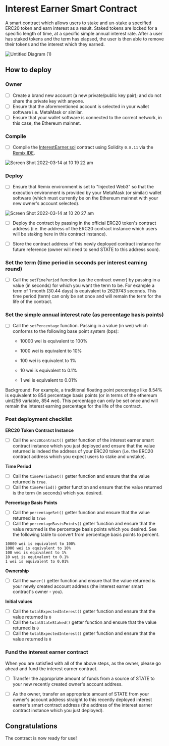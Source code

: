 # Interest Earner Smart Contract

A smart contract which allows users to stake and un-stake a specified ERC20 token and earn interest as a result. Staked tokens are locked for a specific length of time, at a specific simple annual interest rate. After a user has staked tokens and the term has elapsed, the user is then able to remove their tokens and the interest which they earned.

![Untitled Diagram (1)](https://user-images.githubusercontent.com/9831342/151649198-5de7bfe2-095a-4d14-9fd4-dd53d78e94a3.jpg)

## How to deploy

### Owner

- [ ] Create a brand new account (a new private/public key pair); and do not share the private key with anyone. 
- [ ] Ensure that the aforementioned account is selected in your wallet software i.e. MetaMask or similar.
- [ ] Ensure that your wallet software is connected to the correct network, in this case, the Ethereum mainnet.

### Compile

- [ ] Compile the [InterestEarner.sol](https://github.com/second-state/interest-earner-smart-contract/blob/main/InterestEarner.sol) contract using Solidity `0.8.11` via the [Remix IDE](https://remix.ethereum.org/). 

![Screen Shot 2022-03-14 at 10 19 22 am](https://user-images.githubusercontent.com/9831342/158085888-03dc1213-0b55-440b-a2ad-199b3fef54cd.png)

### Deploy

- [ ] Ensure that Remix environment is set to "Injected Web3" so that the execution environment is provided by your MetaMask (or similar) wallet software (which must currently be on the Ethereum mainnet with your new owner's account selected).

![Screen Shot 2022-03-14 at 10 20 27 am](https://user-images.githubusercontent.com/9831342/158086216-c45f31ff-762a-4e4c-9cd4-6ddc3c91d1e8.png)

- [ ] Deploy the contract by passing in the official ERC20 token's contract address (i.e. the address of the ERC20 contract instance which users will be staking here in this contract instance).

- [ ] Store the contract address of this newly deployed contract instance for future reference (owner will need to send STATE to this address soon).

### Set the term (time period in seconds per interest earning round)

- [ ] Call the `setTimePeriod` function (as the contract owner) by passing in a value (in seconds) for which you want the term to be. For example a term of 1 month (30.44 days) is equivalent to 2629743 seconds. This time period (term) can only be set once and will remain the term for the life of the contract.

### Set the simple annual interest rate (as percentage basis points)

- [ ] Call the `setPercentage` function. Passing in a value (in wei) which conforms to the following base point system (bps):

	- 10000 wei is equivalent to 100%

	- 1000 wei is equivalent to 10%

	- 100 wei is equivalent to 1%

	- 10 wei is equivalent to 0.1%

	- 1 wei is equivalent to 0.01%
	
Background: For example, a traditional floating point percentage like 8.54% is equivalent to 854 percentage basis points (or in terms of the ethereum uint256 variable, 854 wei). This percentage can only be set once and will remain the interest earning percentage for the life of the contract.

### Post deployment checklist

**ERC20 Token Contract Instance**
- [ ] Call the `erc20Contract()` getter function of the interest earner smart contract instance which you just deployed and ensure that the value returned is indeed the address of your ERC20 token (i.e. the ERC20 contract address which you expect users to stake and unstake).

**Time Period**
- [ ] Call the `timePeriodSet()` getter function and ensure that the value returned is `true`.
- [ ] Call the `timePeriod()` getter function and ensure that the value returned is the term (in seconds) which you desired.

**Percentage Basis Points**
- [ ] Call the `percentageSet()` getter function and ensure that the value returned is `true`
- [ ] Call the `percentageBasisPoints()` getter function and ensure that the value returned is the percentage basis points which you desired. See the following table to convert from percentage basis points to percent.

```
10000 wei is equivalent to 100%
1000 wei is equivalent to 10%
100 wei is equivalent to 1%
10 wei is equivalent to 0.1%
1 wei is equivalent to 0.01%
```

**Ownership**
- [ ] Call the `owner()` getter function and ensure that the value returned is your newly created account address (the interest earner smart contract's owner - you).

**Initial values**
- [ ] Call the `totalExpectedInterest()` getter function and ensure that the value returned is `0`
- [ ] Call the `totalStateStaked()` getter function and ensure that the value returned is `0`
- [ ] Call the `totalExpectedInterest()` getter function and ensure that the value returned is `0`

### Fund the interest earner contract

When you are satisfied with all of the above steps, as the owner, please go ahead and fund the interest earner contract.

- [ ] Transfer the appropriate amount of funds from a source of STATE to your new recently created owner's account address.
- [ ] As the owner, transfer an appropriate amount of STATE from your owner's account address straight to this recently deployed interest earner's smart contract address (the address of the interest earner contract instance which you just deployed).


## Congratulations

The contract is now ready for use!

